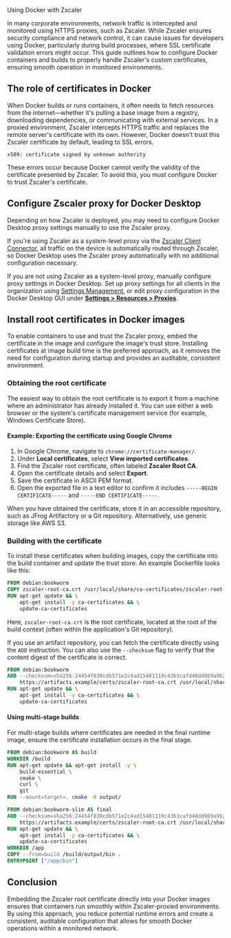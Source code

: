 Using Docker with Zscaler


In many corporate environments, network traffic is intercepted and monitored
using HTTPS proxies, such as Zscaler. While Zscaler ensures security compliance
and network control, it can cause issues for developers using Docker,
particularly during build processes, where SSL certificate validation errors
might occur. This guide outlines how to configure Docker containers and builds
to properly handle Zscaler's custom certificates, ensuring smooth operation in
monitored environments.

## The role of certificates in Docker

When Docker builds or runs containers, it often needs to fetch resources from
the internet—whether it's pulling a base image from a registry, downloading
dependencies, or communicating with external services. In a proxied
environment, Zscaler intercepts HTTPS traffic and replaces the remote server's
certificate with its own. However, Docker doesn't trust this Zscaler
certificate by default, leading to SSL errors.

```plaintext
x509: certificate signed by unknown authority
```

These errors occur because Docker cannot verify the validity of the certificate
presented by Zscaler. To avoid this, you must configure Docker to trust
Zscaler's certificate.

## Configure Zscaler proxy for Docker Desktop

Depending on how Zscaler is deployed, you may need to configure Docker Desktop
proxy settings manually to use the Zscaler proxy.

If you're using Zscaler as a system-level proxy via the [Zscaler Client Connector](https://help.zscaler.com/zscaler-client-connector/what-is-zscaler-client-connector),
all traffic on the device is automatically routed through Zscaler, so Docker
Desktop uses the Zscaler proxy automatically with no additional configuration
necessary.

If you are not using Zscaler as a system-level proxy, manually configure proxy
settings in Docker Desktop. Set up proxy settings for all clients in the
organization using [Settings Management](/manuals/security/for-admins/hardened-desktop/settings-management/_index.md),
or edit proxy configuration in the Docker Desktop GUI under [**Settings > Resources > Proxies**](/manuals/desktop/settings-and-maintenance/settings.md#proxies).

## Install root certificates in Docker images

To enable containers to use and trust the Zscaler proxy, embed the certificate
in the image and configure the image's trust store. Installing certificates at
image build time is the preferred approach, as it removes the need for
configuration during startup and provides an auditable, consistent environment.

### Obtaining the root certificate

The easiest way to obtain the root certificate is to export it from a machine
where an administrator has already installed it. You can use either a web
browser or the system's certificate management service (for example, Windows
Certificate Store).

#### Example: Exporting the certificate using Google Chrome

1. In Google Chrome, navigate to `chrome://certificate-manager/`.
2. Under **Local certificates**, select **View imported certificates**.
3. Find the Zscaler root certificate, often labeled **Zscaler Root CA**.
4. Open the certificate details and select **Export**.
5. Save the certificate in ASCII PEM format.
6. Open the exported file in a text editor to confirm it includes `-----BEGIN CERTIFICATE-----` and `-----END CERTIFICATE-----`.

When you have obtained the certificate, store it in an accessible repository,
such as JFrog Artifactory or a Git repository. Alternatively, use generic
storage like AWS S3.

### Building with the certificate

To install these certificates when building images, copy the certificate into
the build container and update the trust store. An example Dockerfile looks
like this:

```dockerfile
FROM debian:bookworm
COPY zscaler-root-ca.crt /usr/local/share/ca-certificates/zscaler-root-ca.crt
RUN apt-get update && \
    apt-get install -y ca-certificates && \
    update-ca-certificates
```

Here, `zscaler-root-ca.crt` is the root certificate, located at the root of the
build context (often within the application's Git repository).

If you use an artifact repository, you can fetch the certificate directly using
the `ADD` instruction. You can also use the `--checksum` flag to verify that
the content digest of the certificate is correct.

```dockerfile
FROM debian:bookworm
ADD --checksum=sha256:24454f830cdb571e2c4ad15481119c43b3cafd48dd869a9b2945d1036d1dc68d \
    https://artifacts.example/certs/zscaler-root-ca.crt /usr/local/share/ca-certificates/zscaler-root-ca.crt
RUN apt-get update && \
    apt-get install -y ca-certificates && \
    update-ca-certificates
```

#### Using multi-stage builds

For multi-stage builds where certificates are needed in the final runtime
image, ensure the certificate installation occurs in the final stage.

```dockerfile
FROM debian:bookworm AS build
WORKDIR /build
RUN apt-get update && apt-get install -y \
    build-essential \
    cmake \
    curl \
    git
RUN --mount=target=. cmake -B output/

FROM debian:bookworm-slim AS final
ADD --checksum=sha256:24454f830cdb571e2c4ad15481119c43b3cafd48dd869a9b2945d1036d1dc68d \
    https://artifacts.example/certs/zscaler-root-ca.crt /usr/local/share/ca-certificates/zscaler-root-ca.crt
RUN apt-get update && \
    apt-get install -y ca-certificates && \
    update-ca-certificates
WORKDIR /app
COPY --from=build /build/output/bin .
ENTRYPOINT ["/app/bin"]
```

## Conclusion

Embedding the Zscaler root certificate directly into your Docker images ensures
that containers run smoothly within Zscaler-proxied environments. By using this
approach, you reduce potential runtime errors and create a consistent,
auditable configuration that allows for smooth Docker operations within a
monitored network.
